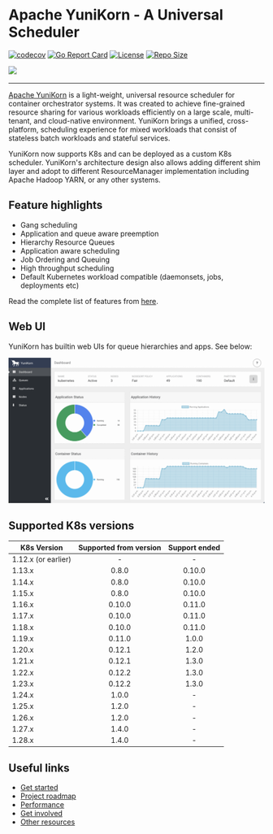 <!--
 * Licensed to the Apache Software Foundation (ASF) under one
 * or more contributor license agreements.  See the NOTICE file
 * distributed with this work for additional information
 * regarding copyright ownership.  The ASF licenses this file
 * to you under the Apache License, Version 2.0 (the
 * "License"); you may not use this file except in compliance
 * with the License.  You may obtain a copy of the License at
 *
 *     http://www.apache.org/licenses/LICENSE-2.0
 *
 * Unless required by applicable law or agreed to in writing, software
 * distributed under the License is distributed on an "AS IS" BASIS,
 * WITHOUT WARRANTIES OR CONDITIONS OF ANY KIND, either express or implied.
 * See the License for the specific language governing permissions and
 * limitations under the License.
 -->
# Apache YuniKorn - A Universal Scheduler

[![codecov](https://codecov.io/gh/apache/yunikorn-core/branch/master/graph/badge.svg)](https://codecov.io/gh/apache/yunikorn-core)
[![Go Report Card](https://goreportcard.com/badge/github.com/apache/yunikorn-core)](https://goreportcard.com/report/github.com/apache/yunikorn-core)
[![License](https://img.shields.io/badge/License-Apache%202.0-blue.svg)](https://opensource.org/licenses/Apache-2.0)
[![Repo Size](https://img.shields.io/github/repo-size/apache/yunikorn-core)](https://img.shields.io/github/repo-size/apache/yunikorn-core)

<img src="https://raw.githubusercontent.com/apache/yunikorn-site/master/static/img/logo/yunikorn-logo-blue.png" width="200">

----

[Apache YuniKorn](https://yunikorn.apache.org/) is a light-weight, universal resource scheduler for container orchestrator systems.
It was created to achieve fine-grained resource sharing for various workloads efficiently on a large scale, multi-tenant,
and cloud-native environment. YuniKorn brings a unified, cross-platform, scheduling experience for mixed workloads that consist
of stateless batch workloads and stateful services. 

YuniKorn now supports K8s and can be deployed as a custom K8s scheduler. YuniKorn's architecture design also allows adding different
shim layer and adopt to different ResourceManager implementation including Apache Hadoop YARN, or any other systems. 

## Feature highlights

- Gang scheduling
- Application and queue aware preemption 
- Hierarchy Resource Queues
- Application aware scheduling
- Job Ordering and Queuing
- High throughput scheduling
- Default Kubernetes workload compatible (daemonsets, jobs, deployments etc)

Read the complete list of features from [here](https://yunikorn.apache.org/docs/get_started/core_features).

## Web UI

YuniKorn has builtin web UIs for queue hierarchies and apps. See below:

![Web-UI](https://raw.githubusercontent.com/apache/yunikorn-site/master/docs/assets/yk-ui-screenshots.gif)

## Supported K8s versions

| K8s Version         | Supported from version | Support ended |
|---------------------|:----------------------:|:-------------:|
| 1.12.x (or earlier) |           -            |       -       |
| 1.13.x              |         0.8.0          |    0.10.0     |
| 1.14.x              |         0.8.0          |    0.10.0     |
| 1.15.x              |         0.8.0          |    0.10.0     |
| 1.16.x              |         0.10.0         |    0.11.0     |
| 1.17.x              |         0.10.0         |    0.11.0     |
| 1.18.x              |         0.10.0         |    0.11.0     |
| 1.19.x              |         0.11.0         |     1.0.0     |
| 1.20.x              |         0.12.1         |     1.2.0     |
| 1.21.x              |         0.12.1         |     1.3.0     |
| 1.22.x              |         0.12.2         |     1.3.0     |
| 1.23.x              |         0.12.2         |     1.3.0     |
| 1.24.x              |         1.0.0          |       -       |
| 1.25.x              |         1.2.0          |       -       |
| 1.26.x              |         1.2.0          |       -       |
| 1.27.x              |         1.4.0          |       -       |
| 1.28.x              |         1.4.0          |       -       |

## Useful links

- [Get started](https://yunikorn.apache.org/docs/)
- [Project roadmap](https://yunikorn.apache.org/community/roadmap)
- [Performance](https://yunikorn.apache.org/docs/performance/evaluate_perf_function_with_kubemark)
- [Get involved](https://yunikorn.apache.org/community/get_involved)
- [Other resources](https://yunikorn.apache.org/community/events)

